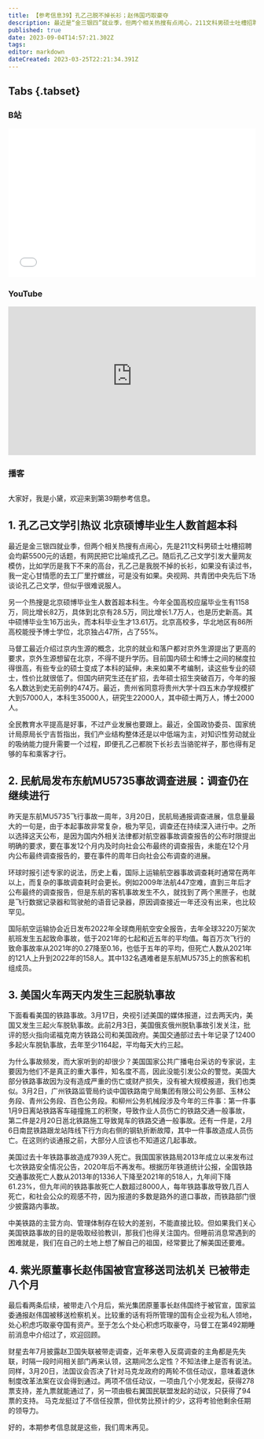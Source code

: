 ```yaml
---
title: 【参考信息39】孔乙己脱不掉长衫；赵伟国巧取豪夺
description: 最近是“金三银四”就业季，但两个相关热搜有点闹心，211文科男硕士吐槽招聘会均薪5500，诞生了“孔乙己文学” ，央视网、共青团中央先后下场，但年轻人不是很买账。还有一个是“北京硕博毕业生人数首超本科生”，这和京外生源就又连上了。另外，被带走8个月后，紫光集团原董事长赵伟国终于被官宣移送检察机关，比较重的话有“将所管理的国有企业视为私人领地，处心积虑巧取豪夺国有资产”。
published: true
date: 2023-09-04T14:57:21.302Z
tags: 
editor: markdown
dateCreated: 2023-03-25T22:21:34.391Z
---
```


## Tabs {.tabset}
### B站
<div style="position: relative; padding: 30% 45%;">
<iframe style="position: absolute; width: 100%; height: 100%; left: 0; top: 0;" src="//player.bilibili.com/player.html?&bvid=BV1CM4y1B71e&page=1&as_wide=1&high_quality=1&danmaku=1&autoplay=0" scrolling="no" border="0" frameborder="no" framespacing="0" allowfullscreen="true"></iframe>
</div>

### YouTube
<div style="position: relative; padding: 30% 45%;">
<iframe style="position: absolute; top: 0; left: 0; width: 100%; height: 100%;" src="https://www.youtube-nocookie.com/embed/otbshorfl4c" title="YouTube video player" frameborder="0" allow="accelerometer; autoplay; clipboard-write; encrypted-media; gyroscope; picture-in-picture" allowfullscreen></iframe>
</div>
  
### 播客
<div class="podcast-player"></div>

## 

大家好，我是小黛，欢迎来到第39期参考信息。

## 1. 孔乙己文学引热议 北京硕博毕业生人数首超本科

最近是金三银四就业季，但两个相关热搜有点闹心，先是211文科男硕士吐槽招聘会均薪5500元的话题，有网民把它比喻成孔乙己。随后孔乙己文学引发大量网友模仿，比如学历是我下不来的高台，孔乙己是我脱不掉的长衫，如果没有读过书，我一定心甘情愿的去工厂里拧螺丝，可是没有如果。央视网、共青团中央先后下场谈论孔乙己文学，但似乎很难说服人。

另一个热搜是北京硕博毕业生人数首超本科生。今年全国高校应届毕业生有1158万，同比增长82万，具体到北京有28.5万，同比增长1.7万人，也是历史新高。其中硕博毕业生16万出头，而本科毕业生才13.61万。北京高校多，华北地区有86所高校能授予博士学位，北京独占47所，占了55%。

马督工最近介绍过京内生源的概念，北京的就业和落户都对京外生源提出了更高的要求，京外生源想留在北京，不得不提升学历。目前国内硕士和博士之间的梯度拉得很高，有些专业的硕士变成了本科的延伸，未来如果不考编制，读这些专业的硕士，性价比就很低了。但国内研究生还在扩招，去年硕士招生突破百万，今年的报名人数达到史无前例的474万。最近，贵州省同意将贵州大学十四五末办学规模扩大到57000人，本科生35000人，研究生22000人，其中硕士两万人，博士2000人。

全民教育水平提高是好事，不过产业发展也要跟上。最近，全国政协委员、国家统计局原局长宁吉哲指出，我们产业结构整体还是以中低端为主，对知识性劳动就业的吸纳能力提升需要一个过程，即便孔乙己都脱下长衫去当骆驼祥子，那也得有足够的车和乘客才行。

## 2. 民航局发布东航MU5735事故调查进展：调查仍在继续进行

昨天是东航MU5735飞行事故一周年，3月20日，民航局通报调查进展，信息量最大的一句是，由于本起事故非常复杂，极为罕见，调查还在持续深入进行中。之所以选择这天公布，是因为国内外相关法律都对航空器事故调查报告的公布时限提出明确的要求，要在事发12个月内及时向社会公布最终的调查报告，未能在12个月内公布最终调查报告的，要在事件的周年日向社会公布调查的进展。

环球时报引述专家的说法，历史上看，国际上运输航空器事故调查耗时通常在两年以上，而复杂的事故调查耗时会更长。例如2009年法航447空难，直到三年后才公布最终的调查报告，但是东航的客机事故发生不久，就找到了两个黑匣子，也就是飞行数据记录器和驾驶舱的语音记录器，原因调查接近一年还没有出来，也比较罕见。

国际航空运输协会近日发布2022年全球商用航空安全报告，去年全球3220万架次航班发生五起致命事故，低于2021年的七起和近五年的平均值。每百万次飞行的致命事故率从2021年的0.27降至0.16，也低于五年的平均，但死亡人数从2021年的121人上升到2022年的158人。其中132名遇难者是东航MU5735上的旅客和机组成员。

## 3. 美国火车两天内发生三起脱轨事故

下面看看美国的铁路事故。3月17日，央视引述美国的媒体报道，过去两天内，美国又发生三起火车脱轨事故。此前2月3日，美国俄亥俄州脱轨事故引发关注，批评的怒火指向诺福克南方铁路公司和美国政府。美国交通部过去十年记录了12400多起火车脱轨事故，去年至少1164起，平均每天大约三起。

为什么事故频发，而大家听到的却很少？美国国家公共广播电台采访的专家说，主要因为他们不是真正的重大事件，知名度不高，因此没能引发公众的警觉。美国大部分铁路事故因为没有造成严重的伤亡或财产损失，没有被大规模报道，我们也类似。3月2日，广州铁路监管局约谈中国铁路南宁局集团有限公司公务部、玉林公务段、青州公务段、百色公务段。和柳州公务机械段涉及今年的三件事：第一件事1月9日离站铁路客车碰撞施工的积聚，导致作业人员伤亡的铁路交通一般事故，第二件是2月20日邕北铁路施工导致晃车的铁路交通一般事故。还有一件是，2月6日南昆铁路跟龙站阵线下行方向右侧的钢轨折断故障，其中一件事故造成人员伤亡。在这则约谈通报之前，大部分人应该也不知道这几起事故。

美国过去十年铁路事故造成7939人死亡。我国国家铁路局2013年成立以来发布过七次铁路安全情况公告，2020年后不再发布。根据历年铁道统计公报，全国铁路交通事故死亡人数从2013年的1336人下降至2021年的518人，九年间下降61.23%，但九年间的铁路事故死亡人数超过8000人，每年铁路事故导致几百人死亡，和社会公众的观感不符，因为报道的多数是路外的道口事故，而铁路部门很少披露路内事故。

中美铁路的主营方向、管理体制存在较大的差别，不能直接比较。但如果我们关心美国铁路事故的目的是吸取经验教训，那我们也得关注国内。但睡前消息常遇到的困难就是，我们在自己的土地上想了解自己的祖国，经常要比了解美国还要难。

## 4. 紫光原董事长赵伟国被官宣移送司法机关 已被带走八个月

最后看两条后续，被带走八个月后，紫光集团原董事长赵伟国终于被官宣，国家监委通报赵伟国被移送检察机关。比较重的话有将所管理的国有企业视为私人领地，处心积虑巧取豪夺国有资产。至于怎么个处心积虑巧取豪夺，马督工在第492期睡前消息中介绍过了，欢迎回顾。

财星去年7月披露赵卫国失联被带走调查，近年来卷入反腐调查的主角都是先失联，时隔一段时间相关部门再来认领，这期间怎么定性？不知法律上是否有说法。同样，3月20日，法国议会否决了针对马克龙政府的两轮不信任动议，意味着退休制度改革法案在议会得到通过。两项不信任动议，一项由几个小党发起，获得278票支持，差九票就能通过了，另一项由极右翼国民联盟发起的动议，只获得了94票的支持。
马克龙挺过了不信任投票，但优势比预计的少，这将考验他剩余任期的领导力。

好的，本期参考信息就是这些，我们周末再见。
